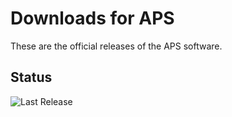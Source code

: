 # Downloads for APS

These are the official releases of the APS software.

## Status

![Last Release](https://github.com/ioroot/AdvancedPropertySearch/actions/workflows/release.yml/badge.svg)